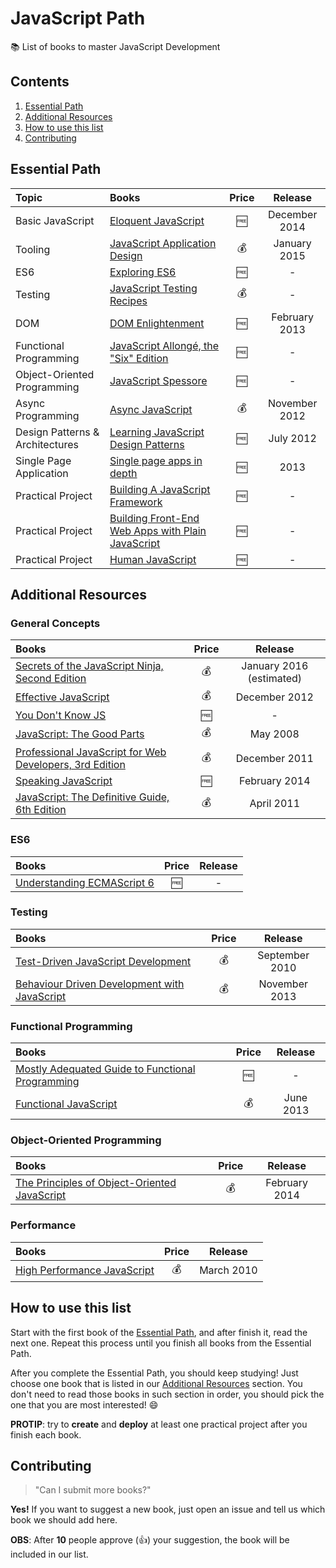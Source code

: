# JavaScript Path

:books: List of books to master JavaScript Development

## Contents

1. [Essential Path](#essential-path)
1. [Additional Resources](#additional-resources)
1. [How to use this list](#how-to-use-this-list)
1. [Contributing](#contributing)

## Essential Path

Topic | Books | Price | Release
:-- | :-- | :--: | :--:
Basic JavaScript | [Eloquent JavaScript](http://eloquentjavascript.net/) | :free: | December 2014
Tooling | [JavaScript Application Design](https://www.manning.com/books/javascript-application-design) | :moneybag: | January 2015
ES6 | [Exploring ES6](http://exploringjs.com/es6/) | :free: | -
Testing | [JavaScript Testing Recipes](http://jstesting.jcoglan.com/) | :moneybag: | -
DOM | [DOM Enlightenment](http://domenlightenment.com/) | :free: | February 2013
Functional Programming | [JavaScript Allongé, the "Six" Edition](https://leanpub.com/javascriptallongesix/read) | :free: | -
Object-Oriented Programming | [JavaScript Spessore](https://leanpub.com/javascript-spessore/read) | :free: | -
Async Programming | [Async JavaScript](https://pragprog.com/book/tbajs/async-javascript) | :moneybag: | November 2012
Design Patterns & Architectures | [Learning JavaScript Design Patterns](http://www.addyosmani.com/resources/essentialjsdesignpatterns/book/) | :free: | July 2012
Single Page Application |[Single page apps in depth](http://singlepageappbook.com/) | :free: | 2013
Practical Project | [Building A JavaScript Framework](https://s3.amazonaws.com/dailyjs/files/build-a-javascript-framework.pdf) | :free: | -
Practical Project | [Building Front-End Web Apps with Plain JavaScript](https://oxygen.informatik.tu-cottbus.de/webeng/JsFrontendApp/book/) | :free: | -
Practical Project | [Human JavaScript](http://read.humanjavascript.com/) | :free: | -

## Additional Resources

### General Concepts

Books | Price | Release
:-- | :--: | :--:
[Secrets of the JavaScript Ninja, Second Edition](https://www.manning.com/books/secrets-of-the-javascript-ninja-second-edition) | :moneybag: | January 2016 (estimated)
[Effective JavaScript](http://effectivejs.com/) | :moneybag: | December 2012
[You Don't Know JS](https://github.com/getify/You-Dont-Know-JS) | :free: | -
[JavaScript: The Good Parts](http://shop.oreilly.com/product/9780596517748.do) | :moneybag: | May 2008
[Professional JavaScript for Web Developers, 3rd Edition](http://www.wrox.com/WileyCDA/WroxTitle/Professional-JavaScript-for-Web-Developers-3rd-Edition.productCd-1118222199.html) | :moneybag: | December 2011
[Speaking JavaScript](http://speakingjs.com/es5/) | :free: | February 2014
[JavaScript: The Definitive Guide, 6th Edition](http://shop.oreilly.com/product/9780596805531.do) | :moneybag: | April 2011

### ES6

Books | Price | Release
:-- | :--: | :--:
[Understanding ECMAScript 6](https://leanpub.com/understandinges6/read/) | :free: | -

### Testing

Books | Price | Release
:-- | :--: | :--:
[Test-Driven JavaScript Development](http://tddjs.com/) | :moneybag: | September 2010
[Behaviour Driven Development with JavaScript](http://www.amazon.com/Behaviour-Driven-Development-JavaScript-introduction-ebook/dp/B00CYMN3J2) | :moneybag: | November 2013

### Functional Programming

Books | Price | Release
:-- | :--: | :--:
[Mostly Adequated Guide to Functional Programming](https://drboolean.gitbooks.io/mostly-adequate-guide/) | :free: | -
[Functional JavaScript](http://shop.oreilly.com/product/0636920028857.do) | :moneybag: | June 2013

### Object-Oriented Programming

Books | Price | Release
:-- | :--: | :--:
[The Principles of Object-Oriented JavaScript](http://shop.oreilly.com/product/9781593275402.do) | :moneybag: | February 2014

### Performance

Books | Price | Release
:-- | :--: | :--:
[High Performance JavaScript](http://shop.oreilly.com/product/9780596802806.do) | :moneybag: | March 2010

## How to use this list

Start with the first book of the [Essential Path](#essential-path), and after finish it, read the next one. Repeat this process until you finish all books from the Essential Path.

After you complete the Essential Path, you should keep studying! Just choose one book that is listed in our [Additional Resources](#additional-resources) section. You don't need to read those books in such section in order, you should pick the one that you are most interested! :smile:

**PROTIP**: try to **create** and **deploy** at least one practical project after you finish each book.

## Contributing

> "Can I submit more books?"

**Yes!** If you want to suggest a new book, just open an issue and tell us which book we should add here.

**OBS**: After **10** people approve (:+1:) your suggestion, the book will be included in our list.
